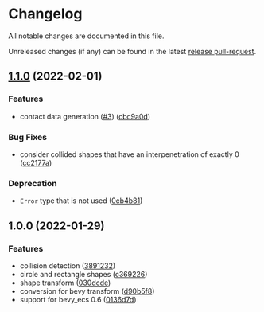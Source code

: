 # Changelog

All notable changes are documented in this file.

Unreleased changes (if any) can be found in the latest [release pull-request].

[release pull-request]: https://github.com/jcornaz/impacted/pulls?q=is%3Apr+is%3Aopen+label%3A%22autorelease%3A+pending%22


## [1.1.0](https://github.com/jcornaz/impacted/compare/v1.0.0...v1.1.0) (2022-02-01)


### Features

* contact data generation ([#3](https://github.com/jcornaz/impacted/issues/3)) ([cbc9a0d](https://github.com/jcornaz/impacted/commit/cbc9a0dd9853425c77d70086b6411dbb8b055cf9))


### Bug Fixes

* consider collided shapes that have an interpenetration of exactly 0 ([cc2177a](https://github.com/jcornaz/impacted/commit/cc2177a50269920a07bd021e5a7769010242e449))


### Deprecation

* `Error` type that is not used ([0cb4b81](https://github.com/jcornaz/impacted/commit/0cb4b812bdc4b825c7ad99da13dc9b46929de7ed))

## 1.0.0 (2022-01-29)

### Features

* collision detection ([3891232](https://github.com/jcornaz/impacted/commit/389123278cf4c056c9e36e4d9985ddf1c05d5102))
* circle and rectangle shapes ([c369226](https://github.com/jcornaz/impacted/commit/c369226516bea6750b653ea544ffc151b5addfff))
* shape transform ([030dcde](https://github.com/jcornaz/impacted/commit/030dcde6807a42cb6b5fac4b14cad6e2e8c5455d))
* conversion for bevy transform ([d90b5f8](https://github.com/jcornaz/impacted/commit/d90b5f866d936c37809d54b7bdeb56d51cf0d098))
* support for bevy_ecs 0.6 ([0136d7d](https://github.com/jcornaz/impacted/commit/0136d7d4dc3f10ed1ed7b50e6b67c4884124168a))
